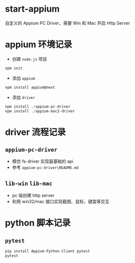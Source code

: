 # start-appium
自定义的 Appium PC Driver，需要 Win 和 Mac 开启 Http Server

# appium 环境记录
- 创建 `node.js` 项目
```js
npm init
```

- 添加 `appium`
```js
npm install appium@next
```

- 添加 `driver`
```js
npm install ./appium-pc-driver
npm install ./appium-mac2-driver
```

# driver 流程记录

## `appium-pc-driver`
- 模仿 fs-driver 实现最基础的 api
- 参考 `appium-pc-driver\README.md`

## `lib-win` `lib-mac`
- pc 端创建 http server
- 利用 win32/mac 接口实现截图、鼠标、键盘等交互

# python 脚本记录

## `pytest`
```py
pip install Appium-Python-Client pytest
pytest
```
